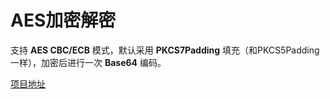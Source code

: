 # AES加密解密

支持 **AES CBC/ECB** 模式，默认采用 **PKCS7Padding** 填充（和PKCS5Padding一样），加密后进行一次 **Base64** 编码。

[项目地址](https://github.com/wtuadn/JNITool )

